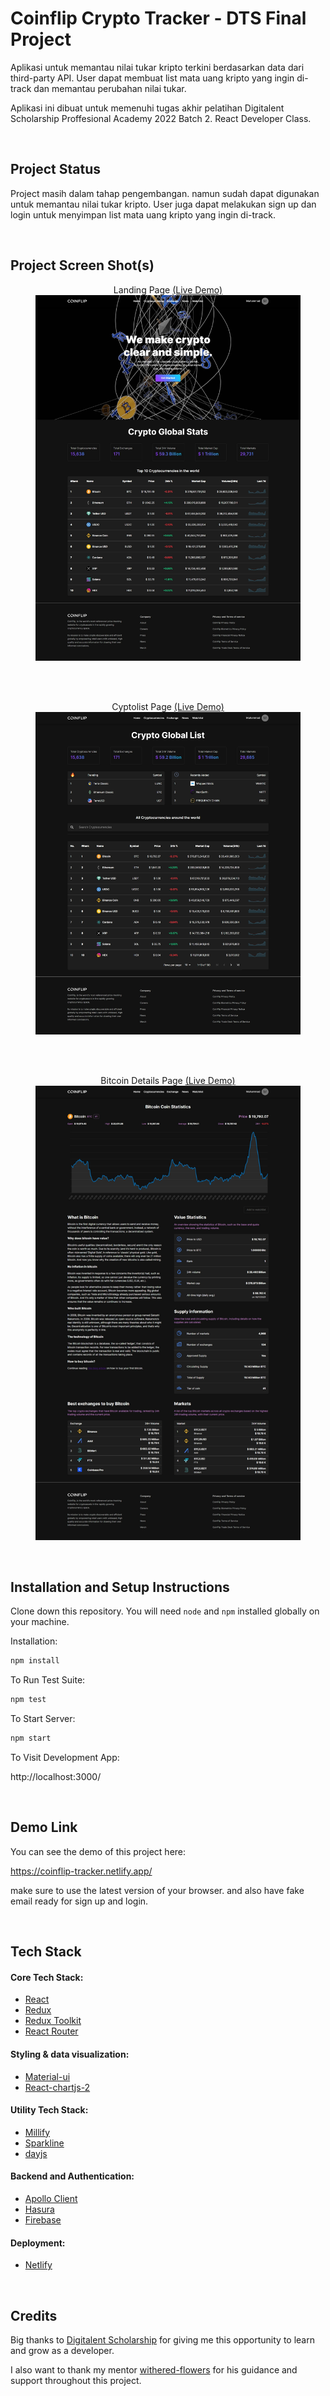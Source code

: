# Coinflip Crypto Tracker - DTS Final Project

Aplikasi untuk memantau nilai tukar kripto terkini berdasarkan data dari third-party API. User dapat membuat list mata uang kripto yang ingin di-track dan memantau perubahan nilai tukar. 

Aplikasi ini dibuat untuk memenuhi tugas akhir pelatihan Digitalent Scholarship Proffesional Academy 2022 Batch 2. React Developer Class.

<br/>

## Project Status

Project masih dalam tahap pengembangan. namun sudah dapat digunakan untuk memantau nilai tukar kripto. User juga dapat melakukan sign up dan login untuk menyimpan list mata uang kripto yang ingin di-track.

<br/>

## Project Screen Shot(s)

<div align="center">

<figure>
  <figcaption>
  Landing Page 
  <a href="https://coinflip-tracker.netlify.app/">(Live Demo)</a>
  </figcaption>

  <img src="./docs/app-screenshot-1.jpeg" alt="CoinFlip Landing Page Screenshot"/>
</figure>

<br/>
<br/>

<figure>
  <figcaption>
  Cyptolist Page
  <a href="https://coinflip-tracker.netlify.app/cryptocurrencies/">(Live Demo)</a>
  </figcaption>

  <img src="./docs/app-screenshot-2.jpeg" alt="CoinFlip Cyptolist Page Screenshot"/>
</figure>

<br/>
<br/>

<figure>
  <figcaption>
  Bitcoin Details Page
  <a href="https://coinflip-tracker.netlify.app/cryptocurrencies/details/Qwsogvtv82FCd">(Live Demo)</a>
  </figcaption>

  <img src="./docs/app-screenshot-3.jpeg" alt="CoinFlip Bitcoin Details Page Screenshot"/>
</figure>

</div>

<br/>

## Installation and Setup Instructions 

Clone down this repository. You will need `node` and `npm` installed globally on your machine.  

Installation:

```bash
npm install
```  

To Run Test Suite:  

```bash
npm test
```  

To Start Server:

```bash
npm start
```  

To Visit Development App:

http://localhost:3000/

<br/>

## Demo Link

You can see the demo of this project here:

https://coinflip-tracker.netlify.app/

make sure to use the latest version of your browser. and also have fake email ready for sign up and login.

<br/>

## Tech Stack

#### Core Tech Stack:
- [React](https://reactjs.org/)
- [Redux](https://redux.js.org/)
- [Redux Toolkit](https://redux-toolkit.js.org/)
- [React Router](https://reactrouter.com/)

#### Styling & data visualization:
- [Material-ui](https://material-ui.com/)
- [React-chartjs-2](https://react-chartjs-2.js.org/)

#### Utility Tech Stack:
- [Millify](https://www.npmjs.com/package/millify)
- [Sparkline](https://www.npmjs.com/package/react-sparklines)
- [dayjs](https://day.js.org/)


#### Backend and Authentication:
- [Apollo Client](https://www.apollographql.com/docs/react/)
- [Hasura](https://hasura.io/)
- [Firebase](https://firebase.google.com/)

#### Deployment:
- [Netlify](https://www.netlify.com/)

<br/>

## Credits

Big thanks to [Digitalent Scholarship](https://digitalent.kominfo.go.id/) for giving me this opportunity to learn and grow as a developer.

I also want to thank my mentor [withered-flowers](https://github.com/withered-flowers) for his guidance and support throughout this project.